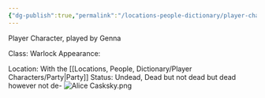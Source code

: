 ```yaml
---
{"dg-publish":true,"permalink":"/locations-people-dictionary/player-characters/alice-casksky/","tags":["PlayerCharacter"]}
---
```


Player Character, played by Genna

Class: Warlock
Appearance: 

Location: With the [[Locations, People, Dictionary/Player Characters/Party\|Party]]
Status: Undead, Dead but not dead but dead however not de-
![Alice Casksky.png](/img/user/Pictures/Alice%20Casksky.png)